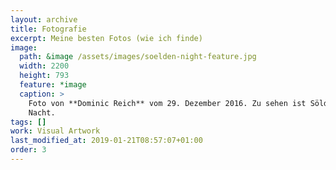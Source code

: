 ```yaml
---
layout: archive
title: Fotografie
excerpt: Meine besten Fotos (wie ich finde)
image: 
  path: &image /assets/images/soelden-night-feature.jpg
  width: 2200
  height: 793
  feature: *image
  caption: >
    Foto von **Dominic Reich** vom 29. Dezember 2016. Zu sehen ist Sölden bei
    Nacht.
tags: []
work: Visual Artwork
last_modified_at: 2019-01-21T08:57:07+01:00
order: 3
---
```

